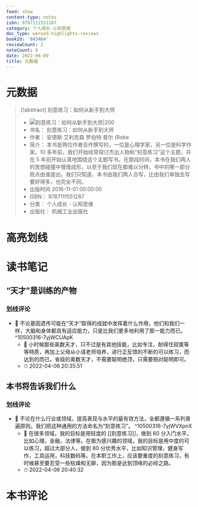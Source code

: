 ```yaml
---
feed: show
content-type: notes
isbn: 9787111551287
category: 个人成长-认知思维
doc_type: weread-highlights-reviews
bookId: '843464'
reviewCount: 2
noteCount: 0
date: 2022-06-09
title: 元数据
---
```


# 元数据

> [!abstract] 刻意练习：如何从新手到大师
> - ![ 刻意练习：如何从新手到大师|200](https://wfqqreader-1252317822.image.myqcloud.com/cover/464/843464/t7_843464.jpg)
> - 书名： 刻意练习：如何从新手到大师
> - 作者： 安德斯·艾利克森 罗伯特·普尔 (Robe
> - 简介： 本书是两位作者合作撰写的，一位是心理学家，另一位是科学作家。10 多年前，我们开始经常探讨杰出人物和“刻意练习”这个主题，并在 5 年前开始认真地围绕这个主题写书。在那段时间，本书在我们两人的思想碰撞中慢慢成形，以至于我们现在都难以分辨，书中的哪一部分观点由谁提出。我们只知道，本书由我们两人合写，比由我们单独去写要好得多，也完全不同。
> - 出版时间 2016-11-01 00:00:00
> - ISBN： 9787111551287
> - 分类： 个人成长 - 认知思维
> - 出版社： 机械工业出版社

# 高亮划线

# 读书笔记

## “天才”是训练的产物

### 划线评论

- 📌 不论基因遗传可能在“天才”取得的成就中发挥着什么作用，他们和我们一样，大脑和身体都具有适应能力，只是比我们更多地利用了那一能力而已。  ^10500316-7yjWCUApK
	- 💭 小时候那些奥数天才，只不过是有其他技能，比如专注，耐得住寂寞等等特质，再加上父母从小请老师培养，进行正反馈的不断的可以练习，而达到的而已。省级的奥数天才，不需要聪明绝顶，只需要相对聪明即可。
	- ⏱ 2022-04-06 20:35:51
   

## 本书将告诉我们什么

### 划线评论

- 📌 不论在什么行业或领域，提高表现与水平的最有效方法，全都遵循一系列普遍原则。我们把这种通用的方法命名为“刻意练习”。  ^10500316-7yjWVXpnX
	- 💭 在很多领域，我的目标是用轻度的 [[刻意练习]]，做到 60 分入门水平，比如心理，金融，法律等。在极为感兴趣的领域，我的目标是用中度的可以练习，超过大部分人，做到 80 分优秀水平，比如知识管理，健身写作，工具运用，科技数码等。在本职工作上，应该要重度的刻意练习，有时候甚至要忍受一些枯燥和无聊，因为那是达到顶峰的必经之路。
	- ⏱ 2022-04-06 20:40:32
   

# 本书评论
